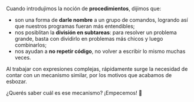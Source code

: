 Cuando introdujimos la noción de **procedimientos**, dijimos que:

* son una forma de **darle nombre** a un grupo de comandos, logrando así que nuestros programas fueran más entendibles;
* nos posiblitan la **división en subtareas**: para resolver un problema grande, basta con dividirlo en problemas más chicos y luego combinarlos;
* nos ayudan a **no repetir código**, no volver a escribir lo mismo muchas veces.

Al trabajar con expresiones complejas, rápidamente surge la necesidad de contar con un mecanismo similar, por los motivos que acabamos de esbozar.

¿Querés saber cuál es ese mecanismo? ¡Empecemos! :punch: